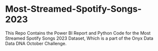# Most-Streamed-Spotify-Songs-2023
This Repo Contains the Power BI Report and Python Code for the Most Streamed Spotify Songs 2023 Dataset, Which is a part of the Onyx Data  Data DNA October Challenge.
